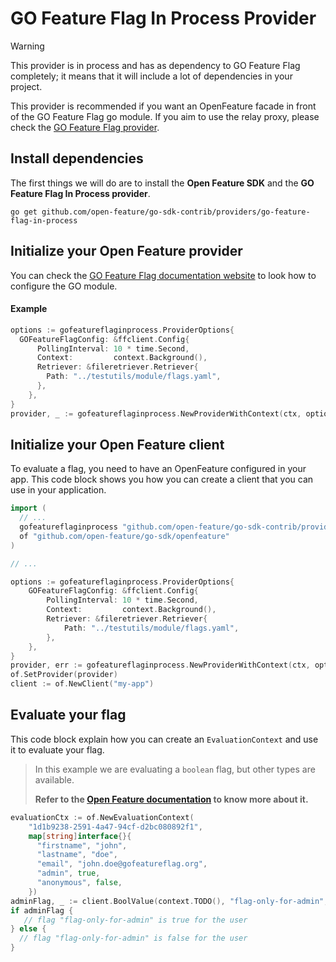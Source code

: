 # GO Feature Flag In Process Provider

> [!WARNING]  
> This provider is in process and has as dependency to GO Feature Flag completely; it means that it will include a lot of dependencies in your project.
>
> This provider is recommended if you want an OpenFeature facade in front of the GO Feature Flag go module.
> If you aim to use the relay proxy, please check the [GO Feature Flag provider](../go-feature-flag/README.md).

## Install dependencies

The first things we will do are to install the **Open Feature SDK** and the **GO Feature Flag In Process provider**.

```shell
go get github.com/open-feature/go-sdk-contrib/providers/go-feature-flag-in-process
```

## Initialize your Open Feature provider

You can check the [GO Feature Flag documentation website](https://docs.gofeatureflag.org) to look how to configure the
GO module.

#### Example
```go
options := gofeatureflaginprocess.ProviderOptions{
  GOFeatureFlagConfig: &ffclient.Config{
      PollingInterval: 10 * time.Second,
      Context:         context.Background(),
      Retriever: &fileretriever.Retriever{
        Path: "../testutils/module/flags.yaml",
      },
    },
}
provider, _ := gofeatureflaginprocess.NewProviderWithContext(ctx, options)
```

## Initialize your Open Feature client

To evaluate a flag, you need to have an OpenFeature configured in your app.
This code block shows you how you can create a client that you can use in your application.

```go
import (
  // ...
  gofeatureflaginprocess "github.com/open-feature/go-sdk-contrib/providers/go-feature-flag/pkg"
  of "github.com/open-feature/go-sdk/openfeature"
)

// ...

options := gofeatureflaginprocess.ProviderOptions{
    GOFeatureFlagConfig: &ffclient.Config{
        PollingInterval: 10 * time.Second,
        Context:         context.Background(),
        Retriever: &fileretriever.Retriever{
            Path: "../testutils/module/flags.yaml",
        },
    },
}
provider, err := gofeatureflaginprocess.NewProviderWithContext(ctx, options)
of.SetProvider(provider)
client := of.NewClient("my-app")
```

## Evaluate your flag

This code block explain how you can create an `EvaluationContext` and use it to evaluate your flag.


> In this example we are evaluating a `boolean` flag, but other types are available.
>
> **Refer to the [Open Feature documentation](https://openfeature.dev/docs/reference/concepts/evaluation-api#basic-evaluation) to know more about it.**

```go
evaluationCtx := of.NewEvaluationContext(
    "1d1b9238-2591-4a47-94cf-d2bc080892f1",
    map[string]interface{}{
      "firstname", "john",
      "lastname", "doe",
      "email", "john.doe@gofeatureflag.org",
      "admin", true,
      "anonymous", false,
    })
adminFlag, _ := client.BoolValue(context.TODO(), "flag-only-for-admin", false, evaluationCtx)
if adminFlag {
   // flag "flag-only-for-admin" is true for the user
} else {
  // flag "flag-only-for-admin" is false for the user
}
```